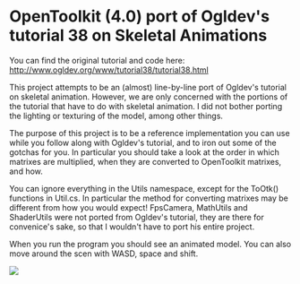 # OpenToolkit (4.0) port of Ogldev's tutorial 38 on Skeletal Animations

You can find the original tutorial and code here: http://www.ogldev.org/www/tutorial38/tutorial38.html

This project attempts to be an (almost) line-by-line port of Ogldev's tutorial on skeletal animation. However, we are only concerned with the portions of the tutorial that have to do with skeletal animation. I did not bother porting the lighting or texturing of the model, among other things.

The purpose of this project is to be a reference implementation you can use while you follow along with Ogldev's tutorial, and to iron out some of the gotchas for you. In particular you should take a look at the order in which matrixes are multiplied, when they are converted to OpenToolkit matrixes, and how.

You can ignore everything in the Utils namespace, except for the ToOtk() functions in Util.cs. In particular the method for converting matrixes may be different from how you would expect! FpsCamera, MathUtils and ShaderUtils were not ported from Ogldev's tutorial, they are there for convenice's sake, so that I wouldn't have to port his entire project.

When you run the program you should see an animated model. You can also move around the scen with WASD, space and shift.

![](https://i.imgur.com/XYZ49eJ.gifv)
